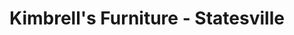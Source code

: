 ---
title: "Kimbrell's Furniture - Statesville"
url: /statesville/kimbrells-furniture-statesville/
shop: Möbel
---
